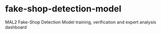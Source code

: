 # fake-shop-detection-model
MAL2 Fake-Shop Detection Model training, verification and expert analysis dashboard
